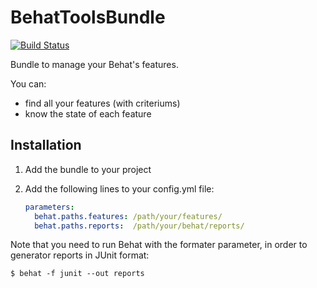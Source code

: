 BehatToolsBundle
================

[![Build Status](https://secure.travis-ci.org/Halleck45/BehatToolsBundle.png)](http://travis-ci.org/Halleck45/BehatToolsBundle)

Bundle to manage your Behat's features.

You can:
 - find all your features (with criteriums)
 - know the state of each feature

Installation
-----------

1. Add the bundle to your project
2. Add the following lines to your config.yml file:

    ```yaml
    parameters:
      behat.paths.features: /path/your/features/
      behat.paths.reports:  /path/your/behat/reports/
    ```

Note that you need to run Behat with the formater parameter, in order to generator reports in JUnit format:

    $ behat -f junit --out reports